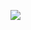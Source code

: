 ![](http://www.plantuml.com/plantuml/proxy?cache=no&src=https://raw.githubusercontent.com/oleksandrblazhko/eai205-boychuk/Laboratory-Work-%237/2-SoftwareDesign/2.7-PlantUML/UML-%20UseCase.puml)
